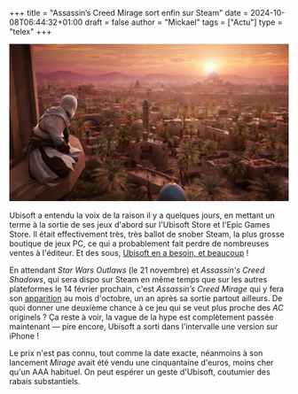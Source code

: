 +++
title = "Assassin’s Creed Mirage sort enfin sur Steam"
date = 2024-10-08T06:44:32+01:00
draft = false
author = "Mickael"
tags = ["Actu"]
type = "telex"
+++

![Assassin’s Creed Mirage](assassins-creed-mirage.jpg "")

Ubisoft a entendu la voix de la raison il y a quelques jours, en mettant un terme à la sortie de ses jeux d'abord sur l'Ubisoft Store et l'Epic Games Store. Il était effectivement très, très ballot de snober Steam, la plus grosse boutique de jeux PC, ce qui a probablement fait perdre de nombreuses ventes à l'éditeur. Et des sous, [Ubisoft en a besoin, et beaucoup](https://nostick.fr/articles/2024/septembre/2809-backlog-assassins-creed-shadows-frostpunk-2-musee-nintendo-tcg-card-shop-simulator/#la-grosse-info-de-la-semaine--comment-ça-va-mal-ubisoft-) !

En attendant *Star Wars Outlaws* (le 21 novembre) et *Assassin's Creed Shadows*, qui sera dispo sur Steam en même temps que sur les autres plateformes le 14 février prochain, c'est *Assassin’s Creed Mirage* qui y fera son [apparition](https://store.steampowered.com/app/3035570/Assassins_Creed_Mirage/) au mois d'octobre, un an après sa sortie partout ailleurs. De quoi donner une deuxième chance à ce jeu qui se veut plus proche des *AC* originels ? Ça reste à voir, la vague de la hype est complètement passée maintenant — pire encore, Ubisoft a sorti dans l'intervalle une version sur iPhone !

Le prix n'est pas connu, tout comme la date exacte, néanmoins à son lancement *Mirage* avait été vendu une cinquantaine d'euros, moins cher qu'un AAA habituel. On peut espérer un geste d'Ubisoft, coutumier des rabais substantiels.